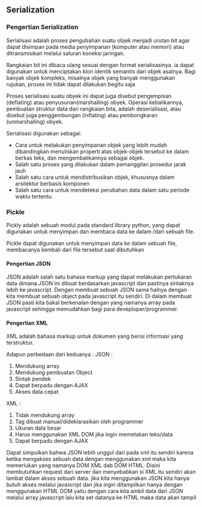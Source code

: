 ## Serialization

### Pengertian Serialization

Serialisasi adalah proses pengubahan suatu objek menjadi urutan bit agar dapat disimpan pada media penyimpanan (komputer atau memori) atau ditransmisikan melalui saluran koneksi jaringan.

Rangkaian bit ini dibaca ulang sesuai dengan format serialisasinya. ia dapat digunakan untuk menciptakan klon identik semantis dari objek asalnya. Bagi banyak objek kompleks, misalnya objek yang banyak menggunakan rujukan, proses ini tidak dapat dilakukan begitu saja

Proses serialisasi suatu obyek ini dapat juga disebut pengempisan (deflating) atau penyusunan(marshalling) obyek. Operasi kebalikannya, pembuatan struktur data dari rangkaian bita, adalah deserialisasi, atau disebut juga penggembungan (inflating) atau pembongkaran (unmarshalling) obyek.

Serialisasi digunakan sebagai:

- Cara untuk melakukan penyimpanan objek yang lebih mudah dibandingkan menuliskan properti atas objek-objek tersebut ke dalam berkas teks, dan mengembalikannya sebagai objek.
- Salah satu proses yang dilakukan dalam pemanggilan prosedur jarak jauh 
- Salah satu cara untuk mendistribusikan objek, khususnya dalam arsitektur berbasis komponen
- Salah satu cara untuk mendeteksi perubahan data dalam satu periode waktu tertentu.

### Pickle

Pickly adalah sebuah modul pada standard library python, yang dapat digunakan untuk menyimpan 
dan membaca data ke dalam /dari sebuah file.

Pickle dapat digunakan untuk menyimpan data ke dalam sebuah file, membacanya kembali dari 
file tersebut saat dibutuhkan

####  Pengertian JSON

JSON adalah salah satu bahasa markup yang dapat melakukan pertukaran data dimana JSON ini dibuat berdasarkan javascript dan pastinya sintaknya lebih ke javascript. Dengan membuat sebuah JSON sama halnya dengan kita membuat sebuah object pada javascript itu sendiri. Di dalam membuat JSON pasti kita bakal berkenalan dengan yang namanya array pada javascript sehingga memudahkan bagi para deveploper/programmer.

#### Pengertian XML 

XML adalah bahasa markup untuk dokumen yang berisi informasi yang terstruktur.

Adapun perbedaan dari keduanya :
JSON :
1. Mendukung array
2. Mendukung pembuatan Object
3. Sintak pendek
4. Dapat berpadu dengan AJAX
5. Akses data cepat

XML :
1. Tidak mendukung array
2. Tag dibuat manual/dideklarasikan oleh programmer
3. Ukuran data besar
4. Harus menggunakan XML DOM jika ingin memetakan teks/data
5. Dapat berpadu dengan AJAX

Dapat simpulkan bahwa JSON lebih unggul dari pada xml itu sendiri karena ketika mengakses sebuah data dengan menggunakan xml maka kita memerlukan yang namanya DOM XML dab DOM HTML. Disini membutuhkan request dari server dan menyebabkan si XML itu sendiri akan lambat dalam akses sebuah data.
jika kita menggunakan JSON kita hanya butuh akses melalui javascript dan jika ingin ditampilkan hanya dengan menggunakan HTML DOM yaitu dengan cara kita ambil data dari JSON melalui array javascript lalu kita set datanya ke HTML maka data akan tampil

<!-- https://docs.python-guide.org/scenarios/serialization/ -->